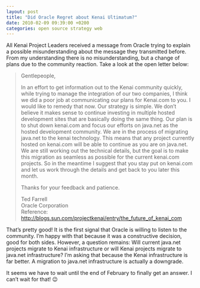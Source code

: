 ```yaml
---
layout: post
title: "Did Oracle Regret about Kenai Ultimatum?"
date: 2010-02-09 09:39:00 +0200
categories: open source strategy web
---
```


All Kenai Project Leaders received a message from Oracle trying to explain a possible misunderstanding about the message they transmitted before. From my understanding there is no misunderstanding, but a change of plans due to the community reaction. Take a look at the open letter below:

> Gentlepeople,
>
> In an effort to get information out to the Kenai community quickly, while trying to manage the integration of our two companies, I think we did a poor job at communicating our plans for Kenai.com to you. I would like to remedy that now. Our strategy is simple. We don’t believe it makes sense to continue investing in multiple hosted development sites that are basically doing the same thing. Our plan is to shut down kenai.com and focus our efforts on java.net as the hosted development community. We are in the process of migrating java.net to the kenai technology. This means that any project currently hosted on kenai.com will be able to continue as you are on java.net. We are still working out the technical details, but the goal is to make this migration as seamless as possible for the current kenai.com projects. So in the meantime I suggest that you stay put on kenai.com and let us work through the details and get back to you later this month.
>
> Thanks for your feedback and patience.
>
> Ted Farrell<br/>Oracle Corporation<br/>Reference: <a href="http://blogs.sun.com/projectkenai/entry/the_future_of_kenai_com">http://blogs.sun.com/projectkenai/entry/the_future_of_kenai_com</a>

That’s pretty good! It is the first signal that Oracle is willing to listen to the community. I’m happy with that because it was a constructive decision, good for both sides. However, a question remains: Will current java.net projects migrate to Kenai infrastructure or will Kenai projects migrate to java.net infrastructure? I’m asking that because the Kenai infrastructure is far better. A migration to java.net infrastructure is actually a downgrade.

It seems we have to wait until the end of February to finally get an answer. I can’t wait for that! 😉
